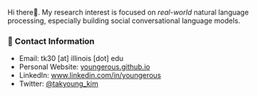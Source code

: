 Hi there👋. My research interest is focused on <i>real-world</i> natural language processing, especially building social conversational language models.

### 📌 Contact Information

- Email: tk30 [at] illinois [dot] edu <br>
- Personal Website: [youngerous.github.io](https://youngerous.github.io) <br>
- LinkedIn: www.linkedin.com/in/youngerous <br>
- Twitter: [@takyoung_kim](https://twitter.com/takyoung_kim)
